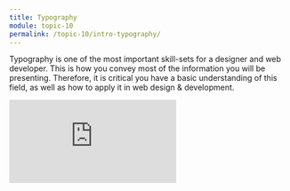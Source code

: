 ```yaml
---
title: Typography
module: topic-10
permalink: /topic-10/intro-typography/
---
```


<div class="divider-heading"></div>

Typography is one of the most important skill-sets for a designer and web developer. This is how you convey most of the information you will be presenting. Therefore, it is critical you have a basic understanding of this field, as well as how to apply it in web design & development.

<div class="codepen-embed">
  <div class="embed-responsive embed-responsive-16by9">
    <iframe class="embed-responsive-item" src="https://www.youtube.com/embed/sByzHoiYFX0" frameborder="0" allowfullscreen></iframe>
  </div>
</div>
